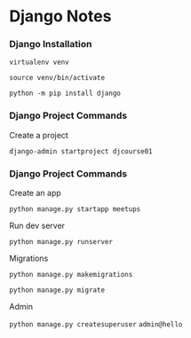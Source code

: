 # Django Notes

### Django Installation

```
virtualenv venv

source venv/bin/activate

python -m pip install django   
```

### Django Project Commands

Create a project

`django-admin startproject djcourse01`

### Django Project Commands

Create an app

`python manage.py startapp meetups`

Run dev server

`python manage.py runserver`

Migrations

`python manage.py makemigrations`

`python manage.py migrate`

Admin

`python manage.py createsuperuser`
`admin@hello`